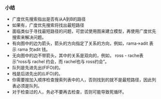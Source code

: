### 小结

* 广度优先搜索指出是否有从A到B的路径
* 如果有，广度优先搜索将找出最短路径
* 面临类似于寻找最短路径的问题，可尝试使用图来建立模型，再使用广度优先搜索来解决问题。
* 有向图中的边为箭头，箭头的方向指定了关系的方向，例如，rama→adit 表示 rama 欠adit 钱。
* 无向图中的边不带箭头，其中的关系是双向的，例如， ross - rache表示“ross与 rachel 约会，而 rachel也与 ross约会”。
* 队列是先进先出(FIFO)的。
* 栈是后进先出的(LIFO)的。
* 你需要按加入顺序检查搜索列表中的人，否则找到的就不是最短路径，因此列表必须是队列。
* 对于检查过的人，务必不要再去检查，否则可能导致死循环。